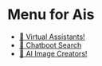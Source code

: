 # Menu for Ais

- [🤖 Virtual Assistants!](virtual-assistants.md)
- [🤖 Chatboot Search](chatboot-search.md)
- [🎨 AI Image Creators!](images.md)


